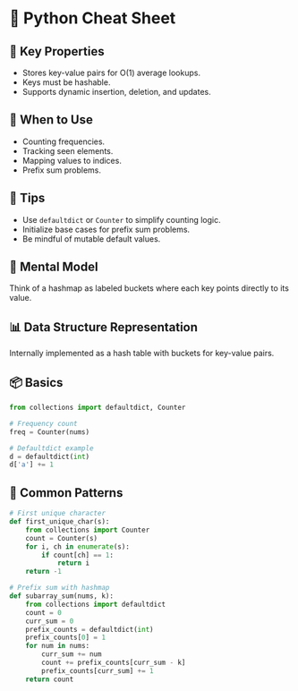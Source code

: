 # 📝 Python Cheat Sheet

## 📌 Key Properties

- Stores key-value pairs for O(1) average lookups.
- Keys must be hashable.
- Supports dynamic insertion, deletion, and updates.

## 🧠 When to Use

- Counting frequencies.
- Tracking seen elements.
- Mapping values to indices.
- Prefix sum problems.

## 🧠 Tips

- Use `defaultdict` or `Counter` to simplify counting logic.
- Initialize base cases for prefix sum problems.
- Be mindful of mutable default values.

## 🧩 Mental Model

Think of a hashmap as labeled buckets where each key points directly to its value.

## 📊 Data Structure Representation

Internally implemented as a hash table with buckets for key-value pairs.

## 📦 Basics

```python
from collections import defaultdict, Counter

# Frequency count
freq = Counter(nums)

# Defaultdict example
d = defaultdict(int)
d['a'] += 1
```

## 🎯 Common Patterns

```python
# First unique character
def first_unique_char(s):
    from collections import Counter
    count = Counter(s)
    for i, ch in enumerate(s):
        if count[ch] == 1:
            return i
    return -1

# Prefix sum with hashmap
def subarray_sum(nums, k):
    from collections import defaultdict
    count = 0
    curr_sum = 0
    prefix_counts = defaultdict(int)
    prefix_counts[0] = 1
    for num in nums:
        curr_sum += num
        count += prefix_counts[curr_sum - k]
        prefix_counts[curr_sum] += 1
    return count
```
